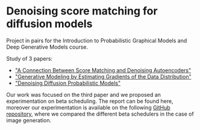 # Denoising score matching for diffusion models

Project in pairs for the Introduction to Probabilistic Graphical Models and Deep Generative Models course.

Study of 3 papers:
* ["A Connection Between Score Matching
and Denoising Autoencoders"](https://www.iro.umontreal.ca/~vincentp/Publications/smdae_techreport.pdf)
* ["Generative
Modeling by Estimating Gradients of the Data Distribution"](https://arxiv.org/abs/1907.05600)
* ["Denoising Diffusion Probabilistic
Models"](https://arxiv.org/abs/2006.11239)

Our work was focused on the third paper and we proposed an experimentation on beta scheduling.
The report can be found here, moreover our experimentation is available on the following [GitHub repository](https://github.com/Juju85194/PGM_project_DDPM), where we compared the different beta schedulers in the case of image generation.

